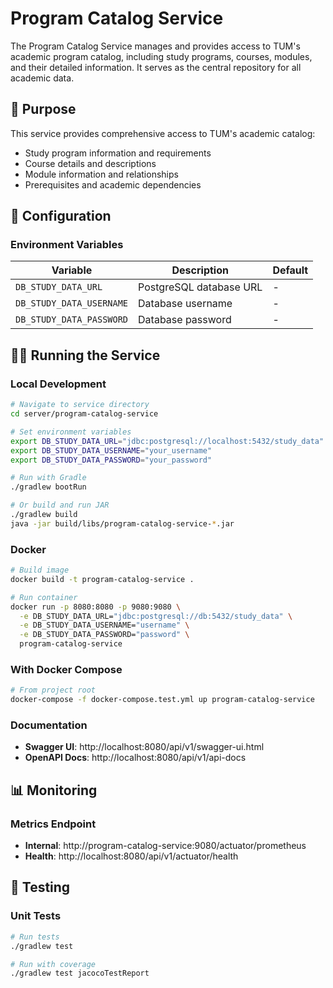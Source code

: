 # Program Catalog Service

The Program Catalog Service manages and provides access to TUM's academic program catalog, including study programs, courses, modules, and their detailed information. It serves as the central repository for all academic data.

## 🎯 Purpose

This service provides comprehensive access to TUM's academic catalog:

- Study program information and requirements
- Course details and descriptions
- Module information and relationships
- Prerequisites and academic dependencies


## 🔧 Configuration

### Environment Variables

| Variable                 | Description             | Default |
| ------------------------ | ----------------------- | ------- |
| `DB_STUDY_DATA_URL`      | PostgreSQL database URL | -       |
| `DB_STUDY_DATA_USERNAME` | Database username       | -       |
| `DB_STUDY_DATA_PASSWORD` | Database password       | -       |

## 🏃‍♂️ Running the Service

### Local Development

```bash
# Navigate to service directory
cd server/program-catalog-service

# Set environment variables
export DB_STUDY_DATA_URL="jdbc:postgresql://localhost:5432/study_data"
export DB_STUDY_DATA_USERNAME="your_username"
export DB_STUDY_DATA_PASSWORD="your_password"

# Run with Gradle
./gradlew bootRun

# Or build and run JAR
./gradlew build
java -jar build/libs/program-catalog-service-*.jar
```

### Docker

```bash
# Build image
docker build -t program-catalog-service .

# Run container
docker run -p 8080:8080 -p 9080:9080 \
  -e DB_STUDY_DATA_URL="jdbc:postgresql://db:5432/study_data" \
  -e DB_STUDY_DATA_USERNAME="username" \
  -e DB_STUDY_DATA_PASSWORD="password" \
  program-catalog-service
```

### With Docker Compose

```bash
# From project root
docker-compose -f docker-compose.test.yml up program-catalog-service
```
### Documentation

- **Swagger UI**: http://localhost:8080/api/v1/swagger-ui.html
- **OpenAPI Docs**: http://localhost:8080/api/v1/api-docs

## 📊 Monitoring

### Metrics Endpoint

- **Internal**: http://program-catalog-service:9080/actuator/prometheus
- **Health**: http://localhost:8080/api/v1/actuator/health

## 🧪 Testing

### Unit Tests

```bash
# Run tests
./gradlew test

# Run with coverage
./gradlew test jacocoTestReport
```